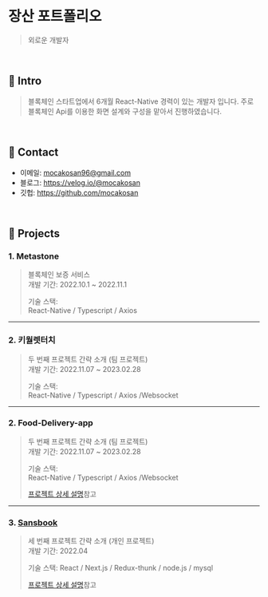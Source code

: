 # 장산 포트폴리오
> 외로운 개발자

</br>

## :pushpin: Intro
> 블록체인 스타트업에서 6개월 React-Native 경력이 있는 개발자 입니다.
> 주로 블록체인 Api를 이용한 화면 설계와 구성을 맡아서 진행하였습니다.

</br>

## :pushpin: Contact
- 이메일: mocakosan96@gmail.com
- 블로그: https://velog.io/@mocakosan
- 깃헙: https://github.com/mocakosan

</br>

## :pushpin: Projects
### 1. Metastone
>블록체인 보증 서비스  
>개발 기간: 2022.10.1 ~ 2022.11.1  
>  
>기술 스택:  
>React-Native / Typescript / Axios

---

### 2. 키월렛터치
>두 번째 프로젝트 간략 소개  (팀 프로젝트)  
>개발 기간: 2022.11.07 ~ 2023.02.28  
>  
>기술 스택:  
>React-Native / Typescript / Axios /Websocket

---

### 2. Food-Delivery-app
>두 번째 프로젝트 간략 소개  (팀 프로젝트)  
>개발 기간: 2022.11.07 ~ 2023.02.28  
>  
>기술 스택:  
>React-Native / Typescript / Axios /Websocket
>
>[프로젝트 상세 설명](https://github.com/mocakosan/Food-Delivery-app)참고
---

### 3. [Sansbook](https://sansbook.co.kr/)
>세 번째 프로젝트 간략 소개  (개인 프로젝트)  
>개발 기간: 2022.04 
>  
>기술 스택:
>React / Next.js / Redux-thunk / node.js / mysql
>  
>[프로젝트 상세 설명](https://github.com/mocakosan/sansbook)참고

